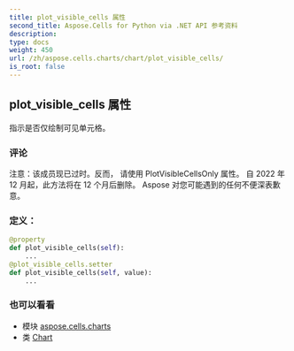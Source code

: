 ```yaml
---
title: plot_visible_cells 属性
second_title: Aspose.Cells for Python via .NET API 参考资料
description:
type: docs
weight: 450
url: /zh/aspose.cells.charts/chart/plot_visible_cells/
is_root: false
---
```

## plot_visible_cells 属性

指示是否仅绘制可见单元格。

### 评论

注意：该成员现已过时。反而，
请使用 PlotVisibleCellsOnly 属性。
自 2022 年 12 月起，此方法将在 12 个月后删除。
Aspose 对您可能遇到的任何不便深表歉意。
### 定义：
```python
@property
def plot_visible_cells(self):
    ...
@plot_visible_cells.setter
def plot_visible_cells(self, value):
    ...
```

### 也可以看看
* 模块 [aspose.cells.charts](../../)
* 类 [Chart](/cells/python-net/zh/aspose.cells.charts/chart)
